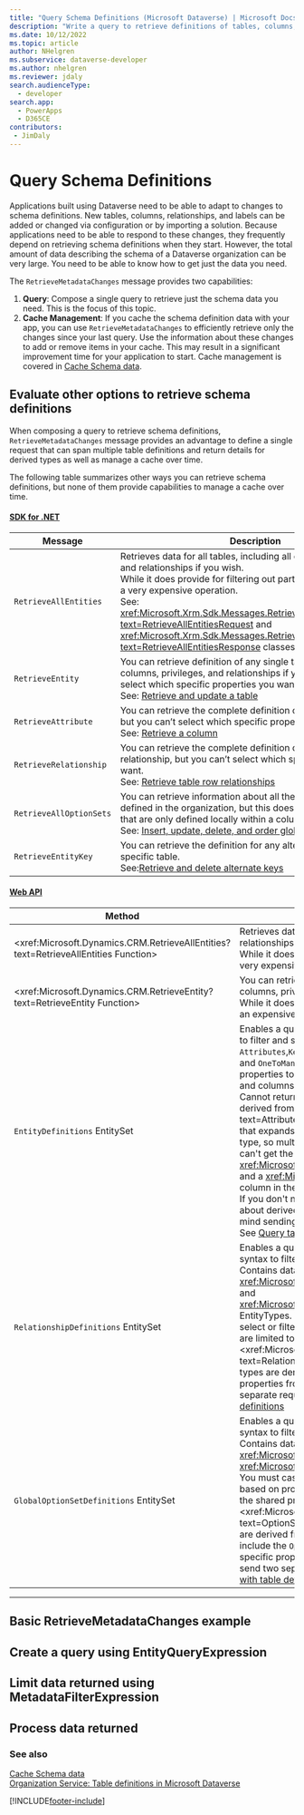```yaml
---
title: "Query Schema Definitions (Microsoft Dataverse) | Microsoft Docs"
description: "Write a query to retrieve definitions of tables, columns, relationships, and labels for a Dataverse organization. Optionally, track changes to these definitions over time."
ms.date: 10/12/2022
ms.topic: article
author: NHelgren
ms.subservice: dataverse-developer
ms.author: nhelgren
ms.reviewer: jdaly
search.audienceType: 
  - developer
search.app: 
  - PowerApps
  - D365CE
contributors:
 - JimDaly
---
```


# Query Schema Definitions

Applications built using Dataverse need to be able to adapt to changes to schema definitions. New tables, columns, relationships, and labels can be added or changed via configuration or by importing a solution. Because applications need to be able to respond to these changes, they frequently depend on retrieving schema definitions when they start. However, the total amount of data describing the schema of a Dataverse organization can be very large. You need to be able to know how to get just the data you need.

The `RetrieveMetadataChanges` message provides two capabilities:

1. **Query**: Compose a single query to retrieve just the schema data you need. This is the focus of this topic.
1. **Cache Management**: If you cache the schema definition data with your app, you can use `RetrieveMetadataChanges` to efficiently retrieve only the changes since your last query. Use the information about these changes to add or remove items in your cache. This may result in a significant improvement time for your application to start. Cache management is covered in [Cache Schema data](cache-schema-data.md).


## Evaluate other options to retrieve schema definitions

When composing a query to retrieve schema definitions, `RetrieveMetadataChanges` message provides an advantage to define a single request that can span multiple table definitions and return details for derived types as well as manage a cache over time.

The following table summarizes other ways you can retrieve schema definitions, but none of them provide capabilities to manage a cache over time.

#### [SDK for .NET](#tab/sdk)


|Message|Description|
|---------|---------|
|`RetrieveAllEntities`|Retrieves data for all tables, including all columns, privileges, and relationships if you wish.<br />While it does provide for filtering out parts you don’t need, it is a very expensive operation.<br />See: <xref:Microsoft.Xrm.Sdk.Messages.RetrieveAllEntitiesRequest?text=RetrieveAllEntitiesRequest> and <xref:Microsoft.Xrm.Sdk.Messages.RetrieveAllEntitiesResponse?text=RetrieveAllEntitiesResponse> classes.|
|`RetrieveEntity`|You can retrieve definition of any single table including all columns, privileges, and relationships if you wish. You can’t select which specific properties you want.<br />See: [Retrieve and update a table](org-service/metadata-retrieve-update-delete-entities.md#retrieve-and-update-a-table)|
|`RetrieveAttribute`|You can retrieve the complete definition of any single attribute, but you can’t select which specific properties you want.<br />See: [Retrieve a column](org-service/metadata-attributemetadata.md#retrieve-a-column)|
|`RetrieveRelationship`|You can retrieve the complete definition of any single relationship, but you can’t select which specific properties you want.<br />See: [Retrieve table row relationships](org-service/metadata-relationshipmetadata.md#retrieve-table-row-relationships)|
|`RetrieveAllOptionSets`|You can retrieve information about all the global choices defined in the organization, but this doesn’t include choices that are only defined locally within a column.<br />See: [Insert, update, delete, and order global choices](org-service/metadata-global-option-set-options.md)|
|`RetrieveEntityKey`|You can retrieve the definition for any alternate keys for a specific table. <br />See:[Retrieve and delete alternate keys](define-alternate-keys-entity.md#retrieve-and-delete-alternate-keys)|


#### [Web API](#tab/webapi)

|Method|Description|
|---------|---------|
|<xref:Microsoft.Dynamics.CRM.RetrieveAllEntities?text=RetrieveAllEntities Function>|Retrieves data for all tables, including all columns, privileges, and relationships if you wish.<br />While it does provide for filtering out parts you don’t need, it is a very expensive operation.|
|<xref:Microsoft.Dynamics.CRM.RetrieveEntity?text=RetrieveEntity Function>|You can retrieve definition of any single table including all columns, privileges, and relationships if you wish.<br />While it does provide for filtering out parts you don’t need, it is still an expensive operation.|
|`EntityDefinitions` EntitySet|Enables a query for multiple table definitions using OData syntax to filter and select the properties you want to return.  Expand the `Attributes`,`Keys`,`ManyToManyRelationships`,`ManyToOneRelationships`, and `OneToManyRelationships` collection-valued navigation properties to get information about relationships, alternate keys and columns.<br/>Cannot return properties specific to column entity types that are derived from <xref:Microsoft.Dynamics.CRM.AttributeMetadata?text=AttributeMetadata EntityType> without casting. Each query that expands `Attributes` can only cast to a single derived column type, so multiple requests may be required. For example, you can't get the `OptionSet` definitions for both a <xref:Microsoft.Dynamics.CRM.BooleanAttributeMetadata> column and a <xref:Microsoft.Dynamics.CRM.PicklistAttributeMetadata> column in the same query.<br/>If you don't need to manage a cache, and you don't need details about derived column entity types in a single request or you don't mind sending multiple requests, this may be all you need. <br/>See [Query table definitions using the Web API](webapi/query-metadata-web-api.md)|
|`RelationshipDefinitions` EntitySet|Enables a query for multiple relationship definitions using OData syntax to filter and select the properties you want to return. <br />Contains data for both <xref:Microsoft.Dynamics.CRM.OneToManyRelationshipMetadata> and <xref:Microsoft.Dynamics.CRM.ManyToManyRelationshipMetadata> EntityTypes. You must cast your query to either of those types to select or filter based on properties they possess, otherwise you are limited to the shared properties from the base <xref:Microsoft.Dynamics.CRM.RelationshipMetadataBase?text=RelationshipMetadataBase EntityType> that those entity types are derived from. If you need to select or filter on specific properties from either derived types, you will need to send two separate requests. More information: [Use the Web API with table definitions](webapi/use-web-api-metadata.md) |
|`GlobalOptionSetDefinitions` EntitySet|Enables a query for multiple global choice definitions using OData syntax to filter and select the properties you want to return.<br />Contains data for both <xref:Microsoft.Dynamics.CRM.BooleanOptionSetMetadata> and <xref:Microsoft.Dynamics.CRM.OptionSetMetadata> EntityTypes. You must cast your query to either of those types to select or filter based on properties they possess, otherwise you are limited to the shared properties from the base <xref:Microsoft.Dynamics.CRM.OptionSetMetadataBase?text=OptionSetMetadataBase EntityType> that those entity types are derived from. For example, `OptionSetMetadataBase` doesn't include the `Options`property. If you need to select or filter on specific properties from either derived types, you will need to send two separate requests. More information: [Use the Web API with table definitions](webapi/use-web-api-metadata.md)|

---


## Basic RetrieveMetadataChanges example

## Create a query using EntityQueryExpression

## Limit data returned using MetadataFilterExpression

## Process data returned

### See also

[Cache Schema data](cache-schema-data.md)<br />
[Organization Service: Table definitions in Microsoft Dataverse](entity-metadata.md)

[!INCLUDE[footer-include](../../includes/footer-banner.md)]
